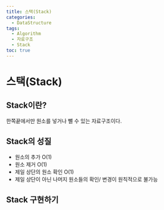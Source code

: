 ```yaml
---
title: 스택(Stack)
categories:
  - DataStructure
tags:
  - Algorithm
  - 자료구조
  - Stack
toc: true
---
```


# 스택(Stack)

## Stack이란?
한쪽끝에서만 원소를 넣거나 뺄 수 있는 자료구조이다.  


## Stack의 성질
- 원소의 추가 O(1)
- 원소 제거 O(1)
- 제일 상단의 원소 확인 O(1)
- 제일 상단이 아닌 나머지 원소들의 확인/ 변경이 원칙적으로 불가능


## Stack 구현하기
